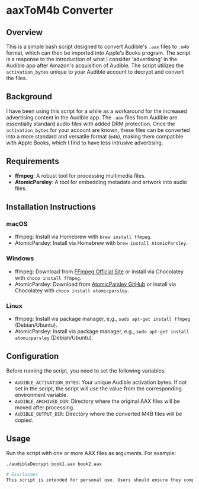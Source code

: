 # aaxToM4b Converter

## Overview
This is a simple bash script designed to convert Audible's `.aax` files to `.m4b` format, which can then be imported into Apple's Books program. The script is a response to the introduction of what I consider 'advertising' in the Audible app after Amazon's acquisition of Audible. The script utilizes the `activation_bytes` unique to your Audible account to decrypt and convert the files.

## Background
I have been using this script for a while as a workaround for the increased advertising content in the Audible app. The `.aax` files from Audible are essentially standard audio files with added DRM protection. Once the `activation_bytes` for your account are known, these files can be converted into a more standard and versatile format (`m4b`), making them compatible with Apple Books, which I find to have less intrusive advertising.

## Requirements
- **ffmpeg**: A robust tool for processing multimedia files.
- **AtomicParsley**: A tool for embedding metadata and artwork into audio files.

## Installation Instructions
### macOS
- ffmpeg: Install via Homebrew with `brew install ffmpeg`.
- AtomicParsley: Install via Homebrew with `brew install AtomicParsley`.

### Windows
- ffmpeg: Download from [FFmpeg Official Site](https://ffmpeg.org/download.html) or install via Chocolatey with `choco install ffmpeg`.
- AtomicParsley: Download from [AtomicParsley GitHub](https://github.com/wez/atomicparsley) or install via Chocolatey with `choco install atomicparsley`.

### Linux
- ffmpeg: Install via package manager, e.g., `sudo apt-get install ffmpeg` (Debian/Ubuntu).
- AtomicParsley: Install via package manager, e.g., `sudo apt-get install atomicparsley` (Debian/Ubuntu).

## Configuration
Before running the script, you need to set the following variables:
- `AUDIBLE_ACTIVATION_BYTES`: Your unique Audible activation bytes. If not set in the script, the script will use the value from the corresponding environment variable.
- `AUDIBLE_ARCHIVED_DIR`: Directory where the original AAX files will be moved after processing.
- `AUDIBLE_OUTPUT_DIR`: Directory where the converted M4B files will be copied.

## Usage
Run the script with one or more AAX files as arguments. For example:
```bash
./audibleDecrypt book1.aax book2.aax

# Disclaimer
This script is intended for personal use. Users should ensure they comply with Audible's terms of service and applicable laws regarding the use of DRM-protected content.

